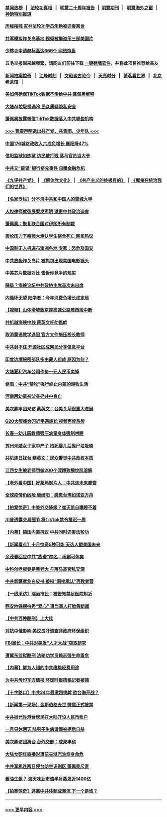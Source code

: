 #### [禁闻热榜](热点新闻.md?t=0)  &nbsp;&nbsp;|&nbsp;&nbsp; [法轮功真相](https://github.com/gfw-breaker/truth/blob/master/README.md?t=0) &nbsp;&nbsp;|&nbsp;&nbsp; [明慧二十周年报告](https://github.com/gfw-breaker/mh-reports/blob/master/README.md?t=0) &nbsp;&nbsp;|&nbsp;&nbsp;[明慧期刊](https://github.com/gfw-breaker/mh-qikan) &nbsp;&nbsp;|&nbsp;&nbsp; [明慧海外之窗](https://github.com/gfw-breaker/mh-news/blob/master/README.md?t=0) &nbsp;&nbsp;|&nbsp;&nbsp; [神韵特别报道](https://github.com/gfw-breaker/mh-news/blob/master/shenyun.md?t=0)
#### [历经摧残 吉林法轮功学员朱艳被迫害离世](../pages/nsc413/n12417084.md?t=09210802) 
#### [共军模拟炸关岛基地 视频被揭盗用三部美国片](../pages/nsc413/n12417573.md?t=09210802) 
#### [少林寺申请商标高达666个 网络炮轰](../pages/nsc413/n12417773.md?t=09210802) 
#### 五毛举报越来越频繁，请网友们前往下载 [一键翻墙软件](https://github.com/gfw-breaker/ssr-accounts)，并将此项目推荐给亲友
#### [新闻拍案惊奇](https://github.com/gfw-breaker/banned-news1/blob/master/pages/link4.md) &nbsp;&nbsp;|&nbsp;&nbsp; [江峰时刻](https://github.com/gfw-breaker/banned-news1/blob/master/pages/link4.md) &nbsp;&nbsp;|&nbsp;&nbsp; [文昭谈古论今](https://github.com/gfw-breaker/banned-news1/blob/master/pages/link4.md) &nbsp;&nbsp;|&nbsp;&nbsp; [天亮时分](https://github.com/gfw-breaker/banned-news1/blob/master/pages/link4.md) &nbsp;&nbsp;|&nbsp;&nbsp; [萧茗看世界](https://github.com/gfw-breaker/banned-news1/blob/master/pages/link4.md) &nbsp;&nbsp;|&nbsp;&nbsp; [北京老茶馆](https://github.com/gfw-breaker/banned-news1/blob/master/pages/link4.md) &nbsp;&nbsp;|&nbsp;&nbsp; 
#### [美如何确保TikTok数据不传给中共 蓬佩奥解释](../pages/nsc413/n12417797.md?t=09210802) 
#### [大陆AI垃圾桶遇冷 民众质疑隐私安全](../pages/nsc413/n12417693.md?t=09210802) 
#### [蓬佩奥披露微信TikTok数据落入中共哪些机构](../pages/nsc413/n12417730.md?t=09210802) 
#### [>>> 我要声明退出共产党、共青团、少年队 <<<](https://github.com/begood0513/goodnews/blob/master/quit/letter.md) 
#### [中国176城财政收入六成负增长 襄阳降47%](../pages/nsc413/n12417677.md?t=09210802) 
#### [信阳监狱如炼狱 访民被打残 落马官员当大爷](../pages/nsc413/n12417618.md?t=09210802) 
#### [中共又“辟谣”银行挤兑事件 自曝金融危机](../pages/nsc413/n12417511.md?t=09210802) 
#### [《九评共产党》](https://github.com/begood0513/9ping.md/blob/master/README.md) &nbsp;|&nbsp; [《解体党文化》](../../../../jtdwh.md/blob/master/README.md)  &nbsp;|&nbsp; [《共产主义的终极目的》](../../../../gczydzjmd.md/blob/master/README.md) &nbsp;|&nbsp; [《魔鬼在统治我们的世界》](../../../../mgztzwmdsj.md/blob/master/README.md) 
#### [【名家专栏】分不清中共和中国人的雪城大学](../pages/nsc413/n12417372.md?t=09210802) 
#### [人权律师就张展案发声明 谴责中共政治迫害](../pages/nsc413/n12417419.md?t=09210802) 
#### [蓬佩奥：恢复联合国对伊朗所有制裁](../pages/nsc413/n12417360.md?t=09210802) 
#### [舆论压力下南师大承认学生宿舍死亡 网民热议](../pages/nsc413/n12417250.md?t=09210802) 
#### [中国制无人机遍布澳洲各地 专家：恐危及国安](../pages/nsc413/n12417325.md?t=09210802) 
#### [中共放轰炸关岛片 被抓包出现美国电影镜头](../pages/nsc413/n12417055.md?t=09210802) 
#### [中美芯片数据对比 告诉你竞争的现实](../pages/nsc413/n12411129.md?t=09210802) 
#### [降级？海峡论坛中共政协主席首次未出席](../pages/nsc413/n12417090.md?t=09210802) 
#### [内循环无望 陆学者：今年消费负增长成定局](../pages/nsc413/n12416942.md?t=09210802) 
#### [【视频】山体滑坡致京昆高速公路雅西段中断](../pages/nsc413/n12417067.md?t=09210802) 
#### [共机越海峡中线 蔡英文吁勿挑衅](../pages/nsc413/n12417099.md?t=09210802) 
#### [取消蒙语教学遇阻 官方文件施压校长教师](../pages/nsc413/n12416878.md?t=09210802) 
#### [中共封不住 开源社区成网民分享信息平台](../pages/nsc413/n12399528.md?t=09210802) 
#### [印度边境秘密部队多由藏人组成 原因为何？](../pages/nsc413/n12416956.md?t=09210802) 
#### [大陆夏利汽车公司作价一元人民币卖掉](../pages/nsc413/n12416726.md?t=09210802) 
#### [组图：中共“禁牧”强行终止内蒙的游牧生活](../pages/nsc413/n12416523.md?t=09210802) 
#### [河南两幼童被父亲扔井中身亡](../pages/nsc413/n12416913.md?t=09210802) 
#### [美次卿率团来访 蔡英文：台美关系很重大进展](../pages/nsc413/n12416854.md?t=09210802) 
#### [G20大阪峰会习近平遇尴尬 视频再度热传](../pages/nsc413/n12416652.md?t=09210802) 
#### [长春一幼儿园教师强压幼童身体强制哄睡](../pages/nsc413/n12416867.md?t=09210802) 
#### [苏州未婚女子家中产子 掐死婴儿后抛尸垃圾桶](../pages/nsc413/n12416798.md?t=09210802) 
#### [共机连日扰台 蔡英文：民众警觉中共政权本质](../pages/nsc413/n12416724.md?t=09210802) 
#### [江西女生被老师罚做200个深蹲致横纹肌溶解](../pages/nsc413/n12416761.md?t=09210802) 
#### [【老外看中国】好莱坞制片人：中共连未来都管](../pages/nsc413/n12416697.md?t=09210802) 
#### [全球疫情仍凶险 唐绮阳：感恩台湾如诺亚方舟](../pages/nsc413/n12416205.md?t=09210802) 
#### [【拍案惊奇】中美外交降级？崔天凯自曝睡不着](../pages/nsc413/n12416543.md?t=09210802) 
#### [川普透露交易细节 将TikTok禁令推迟一周](../pages/nsc413/n12416598.md?t=09210802) 
#### [【内幕】镇压内蒙抗议 中共同时迫害法轮功](../pages/nsc413/n12410472.md?t=09210802) 
#### [【新闻看点】十月惊奇5种可能 天选人塑美国未来](../pages/nsc413/n12416182.md?t=09210802) 
#### [余茂春回应中共“族谱”除名：闹剧可休矣](../pages/nsc413/n12416159.md?t=09210802) 
#### [中科创老板竟是黑老大 与落马高官私交深](../pages/nsc413/n12416195.md?t=09210802) 
#### [中共新疆就业白皮书 被指“间接承认”再教育营](../pages/nsc413/n12416181.md?t=09210802) 
#### [【一线采访】瑞丽市民：被告知禁足医院附近](../pages/nsc413/n12415433.md?t=09210802) 
#### [西安地铁摆拍秀“爱心” 遭当事人打脸假新闻](../pages/nsc413/n12416029.md?t=09210802) 
#### [【中共百种酷刑】上大挂](../pages/nsc413/n12414971.md?t=09210802) 
#### [对抗中俄影响 美议员吁调查非政府环保组织](../pages/nsc413/n12415863.md?t=09210802) 
#### [FBI局长：中共对美发“人才大战”窃取研究](../pages/nsc413/n12415919.md?t=09210802) 
#### [遭冀东监狱酷刑 法轮功学员赖志强生命垂危](../pages/nsc413/n12415689.md?t=09210802) 
#### [【内幕】鲜为人知的中共维稳经费用途](../pages/nsc413/n12393828.md?t=09210802) 
#### [为中共传印军方情报 环球时报撰稿记者被捕](../pages/nsc413/n12415812.md?t=09210802) 
#### [【十字路口】中共24年最激烈挑衅 欲台海开战？](../pages/nsc413/n12414857.md?t=09210802) 
#### [【新闻第一现场】金斯伯格去世 微信正式被禁](../pages/nsc413/n12415631.md?t=09210802) 
#### [中共拟允许港台居民在大陆开设人民币账户](../pages/nsc413/n12415356.md?t=09210802) 
#### [一月只休两天 陆男子生病请假被拒后自杀](../pages/nsc413/n12415618.md?t=09210802) 
#### [美次卿访团离台 台外交部：成果丰硕](../pages/nsc413/n12415429.md?t=09210802) 
#### [大陆女网红直播时遭前夫淋汽油烧身命危](../pages/nsc413/n12415378.md?t=09210802) 
#### [中共军机连两日侵台防空识别区 蓬佩奥斥责](../pages/nsc413/n12415315.md?t=09210802) 
#### [酱油生蛆？ 海天味业市值半月蒸发近1400亿](../pages/nsc413/n12415009.md?t=09210802) 
#### [【拍案惊奇】逃离中共体制成潮流 下一个是谁？](../pages/nsc413/n12415212.md?t=09210802) 

----
#### [ >>> 更早内容 <<< ](../indexes/nsc413-earlier.md)

